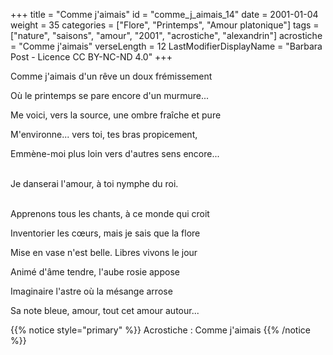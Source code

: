 +++
title = "Comme j'aimais"
id = "comme_j_aimais_14"
date = 2001-01-04
weight = 35
categories = ["Flore", "Printemps", "Amour platonique"]
tags = ["nature", "saisons", "amour", "2001", "acrostiche", "alexandrin"]
acrostiche = "Comme j'aimais"
verseLength = 12
LastModifierDisplayName = "Barbara Post - Licence CC BY-NC-ND 4.0"
+++

Comme j'aimais d'un rêve un doux frémissement

Où le printemps se pare encore d'un murmure...

Me voici, vers la source, une ombre fraîche et pure

M'environne... vers toi, tes bras propicement,

Emmène-moi plus loin vers d'autres sens encore...

 \
Je danserai l'amour, à toi nymphe du roi.

 \
Apprenons tous les chants, à ce monde qui croit

Inventorier les cœurs, mais je sais que la flore

Mise en vase n'est belle. Libres vivons le jour

Animé d'âme tendre, l'aube rosie appose

Imaginaire l'astre où la mésange arrose

Sa note bleue, amour, tout cet amour autour...

{{% notice style="primary" %}}
Acrostiche : Comme j'aimais
{{% /notice %}}
